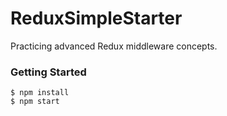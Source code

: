 # ReduxSimpleStarter

Practicing advanced Redux middleware concepts.

### Getting Started ###

```
$ npm install
$ npm start
```
